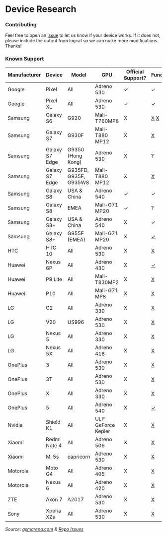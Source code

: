 # Device Research

### Contributing
Feel free to open an [issue](https://github.com/tomthecarrot/arcore-for-all/issues) to let us know if your device works. If it does not, please include the output from logcat so we can make more modifications. Thanks!

### Known Support
| Manufacturer | Device | Model | GPU | Official Support? | Functional? |
| ------------ | ------ | ----- | --- | ----------------- | ----------- |
| Google | Pixel | All | Adreno 530 | ✓ | ✓ |
| Google | Pixel XL | All | Adreno 530 | ✓ | ✓ |
| Samsung | Galaxy S6 | G920 | Mali-T760MP8 | X | [X](https://github.com/tomthecarrot/arcore-for-all/issues/8) [X](https://github.com/tomthecarrot/arcore-for-all/issues/23) |
| Samsung | Galaxy S7 | G930F | Mali-T880 MP12 | X | [X](https://github.com/tomthecarrot/arcore-for-all/issues/15) |
| Samsung | Galaxy S7 Edge | G9350 (Hong Kong) | Adreno 530 | X | ? |
| Samsung | Galaxy S7 Edge | G935FD, G935F, G935W8 | Mali-T880 MP12 | X | [X](https://github.com/tomthecarrot/arcore-for-all/issues/6) |
| Samsung | Galaxy S8 | USA & China | Adreno 540 | ✓ | ✓ |
| Samsung | Galaxy S8 | EMEA | Mali-G71 MP20 | ✓ | ? |
| Samsung | Galaxy S8+ | USA & China | Adreno 540 | X | ✓ |
| Samsung | Galaxy S8+ | G955F (EMEA) | Mali-G71 MP20 | X | [✓](https://github.com/tomthecarrot/arcore-for-all/pull/11) |
| HTC | HTC 10 | All | Adreno 530 | X | [X](https://github.com/tomthecarrot/arcore-for-all/issues/2) |
| Huawei | Nexus 6P | All | Adreno 430 | X | [✓](https://github.com/tomthecarrot/arcore-for-all/issues/14) |
| Huawei | P9 Lite | All | Mali-T830MP2 | X | [X](https://github.com/tomthecarrot/arcore-for-all/issues/25) |
| Huawei | P10 | All | Mali-G71 MP8 | X | [X](https://github.com/tomthecarrot/arcore-for-all/issues/19) |
| LG | G2 | All | Adreno 330 | X | [X](https://github.com/tomthecarrot/arcore-for-all/issues/13) |
| LG | V20 | US996 | Adreno 530 | X | [X](https://github.com/tomthecarrot/arcore-for-all/issues/29) |
| LG | Nexus 5 | All | Adreno 330 | X | [X](https://github.com/tomthecarrot/arcore-for-all/issues/21) |
| LG | Nexus 5X | All | Adreno 418 | X | [X](https://github.com/tomthecarrot/arcore-for-all/issues/16) |
| OnePlus | 3 | All | Adreno 530 | X | [X](https://github.com/tomthecarrot/arcore-for-all/issues/4) |
| OnePlus | 3T | All | Adreno 530 | X | [X](https://github.com/tomthecarrot/arcore-for-all/issues/28) |
| OnePlus | X | All | Adreno 330 | X | [X](https://github.com/tomthecarrot/arcore-for-all/issues/7) |
| OnePlus | 5 | All | Adreno 540 | X | [✓](https://github.com/tomthecarrot/arcore-for-all/issues/27) |
| Nvidia | Shield K1 | All | ULP GeForce Kepler | X | [X](https://github.com/tomthecarrot/arcore-for-all/issues/5) |
| Xiaomi | Redmi Note 4 | All | Adreno 506 | X | [X](https://github.com/tomthecarrot/arcore-for-all/issues/5) |
| Xiaomi | Mi 5s | capricorn | Adreno 530 | X | [X](https://github.com/tomthecarrot/arcore-for-all/issues/44) |
| Motorola | Moto G4 | All | Adreno 405 | X | [X](https://github.com/tomthecarrot/arcore-for-all/issues/2#issuecomment-326336840) |
| Motorola | Nexus 6 | All | Adreno 420 | X | [X](https://github.com/tomthecarrot/arcore-for-all/issues/20) |
| ZTE | Axon 7 | A2017 | Adreno 530 | X | [X](https://github.com/tomthecarrot/arcore-for-all/issues/18) |
| Sony | Xperia XZs | All | Adreno 530 | X | [X](https://github.com/tomthecarrot/arcore-for-all/issues/26) |

_Source: [gsmarena.com](http://gsmarena.com) & [Repo Issues](https://github.com/tomthecarrot/arcore-for-all/issues)_
